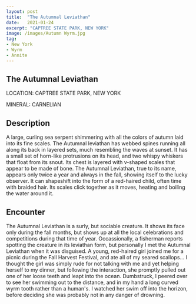 ```yaml
---
layout: post
title:  "The Autumnal Leviathan"
date:   2021-01-24
excerpt: "CAPTREE STATE PARK, NEW YORK"
image: /images/Autumn Wyrm.jpg
tag:
- New York
- Wyrm
- Annite
---
```


## The Autumnal Leviathan

LOCATION: CAPTREE STATE PARK, NEW YORK

MINERAL: CARNELIAN

## Description

A large, curling sea serpent shimmering with all the colors of autumn laid into its fine scales. The Autumnal leviathan has webbed spines running all along its back in layered sets, much resembling the waves at sunset. It has a small set of horn-like protrusions on its head, and two whispy whiskers that float from its snout. Its chest is layered with v-shaped scales that appear to be made of bone. The Autumnal Leviathan, true to its name, appears only twice a year and always in the fall, showing itself to the lucky observer. It can shapeshift into the form of a red-haired child, often time with braided hair. Its scales click together as it moves, heating and boiling the water around it.

## Encounter
The Autumnal Leviathan is a surly, but sociable creature. It shows its face only during the fall months, but shows up at all the local celebrations and competitions during that time of year. Occassionally, a fisherman reports spotting the creature in its leviathan form, but personally I met the Autumnal Leviathan when it was disguised. A young, red-haired girl joined me for a picnic during the Fall Harvest Festival, and ate all of my seared scallops... I thought the girl was simply rude for not talking with me and yet helping herself to my dinner, but following the interaction, she promptly pulled out one of her loose teeth and leapt into the ocean. Dumbstruck, I peered over to see her swimming out to the distance, and in my hand a long curved wyrm tooth rather than a human's. I watched her swim off into the horizon, before deciding she was probably not in any danger of drowning.

